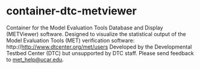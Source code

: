 # container-dtc-metviewer
Container for the Model Evaluation Tools Database and Display (METViewer) software.
Designed to visualize the statistical output of the Model Evaluation Tools (MET) verification software:
http://http://www.dtcenter.org/met/users
Developed by the Developmental Testbed Center (DTC) but unsupported by DTC staff.
Please send feedback to met_help@ucar.edu.
